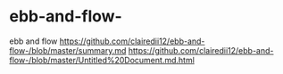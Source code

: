 # ebb-and-flow-
ebb and flow 
https://github.com/clairedii12/ebb-and-flow-/blob/master/summary.md
https://github.com/clairedii12/ebb-and-flow-/blob/master/Untitled%20Document.md.html
